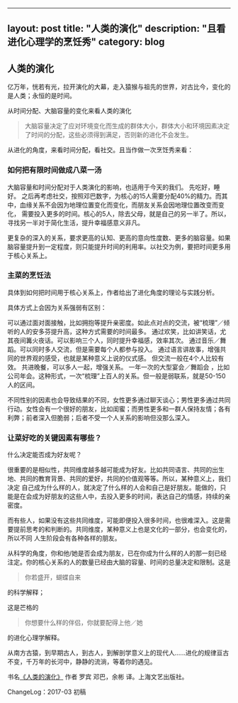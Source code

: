 
---
layout: post
title: "人类的演化"
description: "且看进化心理学的烹饪秀"
category: blog
---



## 人类的演化

亿万年，恍若有光，拉开演化的大幕，走入猿猴与祖先的世界，对古比今，变化的是人类；永恒的是时间。

从时间分配、大脑容量的变化来看人类的演化

> 大脑容量决定了应对环境变化而生成的群体大小，群体大小和环境因素决定了时间的分配，这些必须得到满足，否则新的进化不会发生。

从进化的角度，来看时间分配，看社交。且当作做一次烹饪秀来看：

### 如何把有限时间做成八菜一汤

大脑容量和时间分配对于人类演化的影响，也适用于今天的我们。
先吃好，睡好。 之后再考虑社交，按照邓巴数字，为核心的15人需要分配40%的精力。而其中，血缘关系不会因为地理位置变化而变化，而朋友关系会因地理位置改变而变化，
需要投入更多的时间。核心的5人，除去父母，就是自己的另一半了。所以，寻找另一半对于简化生活，提升幸福感意义非凡。

更复杂的深入的关系，要求更高的认知、更高的意向性度数、更多的脑容量。如果脑容量提升到一定程度，则只能提升时间的利用率。以社交为例，要把时间更多用于核心关系上。

###  主菜的烹饪法

具体到如何把时间用于核心关系上，作者给出了进化角度的理论与实践分析。

具体方式上会因为关系强弱有区别：

可以通过面对面接触，比如拥抱等提升亲密度。如此点对点的交流，被“梳理”／倾听的人的安多芬提升高，这种方式需要的时间最多。
通过欢笑，比如讲笑话，尤其夜间篝火夜话。可以影响三个人，同时提升幸福感，效率其次。
通过音乐／舞蹈。可以同时多人交流，但是需要每个人都参与投入。
通过语言讲故事，增强共同的世界观的感受，也就是某种意义上说的仪式感。 但交流一般在4个人比较有效。
共进晚餐，可以多人一起，增强关系。
一年一次的大型宴会／舞蹈会 ，比如公司年会。这种形式，一次“梳理”上百人的关系。但一般是弱联系，就是50-150人的区间。

不同性别的因素也会导致结果的不同，女性更多通过聊天谈心；男性更多通过共同行动。女性会有一个很好的朋友，比如闺蜜；而男性更多和一群人保持友情；各有利弊；前者深入但脆弱；后者不受一个人关系的影响但没那么深入。

###  让菜好吃的关键因素有哪些？

什么决定能否成为好友呢？

很重要的是相似性，共同维度越多越可能成为好友。比如共同语言、共同的出生地、共同的教育背景、共同的爱好，共同的价值观等等。所以，某种意义上，我们决定
自己成为什么样的人，就决定了什么样的人会和自己是好朋友。能做的，只能是在会成为好朋友的这些人中，去投入更多的时间，表达自己的情感，持续的亲密度。

而有些人，如果没有这些共同维度，可能即便投入很多时间，也很难深入。这是需要提前思考的和判断的。共同维度，某种意义上也是文化的一部分，也会变化的，所以不同
人生阶段会有各种各样的朋友。


从科学的角度，你和他/她是否会成为朋友，已在你成为什么样的人的那一刻已经注定。你的核心关系的人的数量已经由大脑的容量、时间的总量决定和限制。这是

>你若盛开，蝴蝶自来

的科学解释； 

这是芒格的

> 你想要什么样的伴侣，你就要配得上他／她

的进化心理学解释。

从南方古猿，到早期古人，到古人，到解剖学意义上的现代人......进化的规律亘古不变，千万年的长河中，静静的流淌，等着你的遇见。

书名[《人类的演化》](https://book.douban.com/subject/26834220/) 作者 罗宾 邓巴，余彬 译。上海文艺出版社。 

ChangeLog：2017-03 初稿

